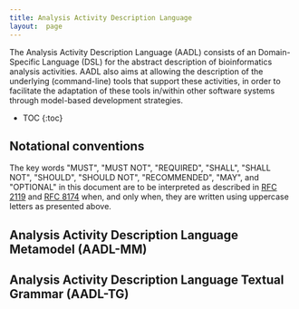 ```yaml
---
title: Analysis Activity Description Language
layout:  page
---
```


The Analysis Activity Description Language (AADL) consists of an Domain-Specific Language (DSL) for the abstract description of bioinformatics analysis activities.
AADL also aims at allowing the description of the underlying (command-line) tools that support these activities, in order to facilitate the adaptation of these tools in/within other software systems through model-based development strategies.


* TOC
{:toc}

## Notational conventions

The key words "MUST", "MUST NOT", "REQUIRED", "SHALL", "SHALL NOT", "SHOULD", "SHOULD NOT", "RECOMMENDED",  "MAY", and "OPTIONAL" in this document are to be interpreted as described in [RFC 2119](https://tools.ietf.org/html/rfc2119) and [RFC 8174](https://tools.ietf.org/html/rfc8174) when, and only when, they are written using uppercase letters as presented above.


## Analysis Activity Description Language Metamodel (AADL-MM)



## Analysis Activity Description Language Textual Grammar (AADL-TG)
